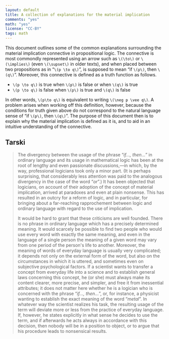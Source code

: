 ```yaml
---
layout: default
title: A collection of explanations for the material implication
comments: "yes"
math: "yes"
license: "CC-BY"
tags: math
---
```


This document outlines some of the common explanations surrounding the
material implication connective in propositional logic.  The connective
is most commondly represented using an arrow such as `\(\to\)` or
`\(\implies\)` (even `\(\supset\)` in older texts), and when placed
between two propositions as in “`\(p \to q\)`”, is supposed to mean “if `\(p\)`, then `\(q\)`”. Moreover, this connective is defined as a truth function as follows.

- `\(p \to q\)` is true when `\(p\)` is false or when `\(q\)` is true
- `\(p \to q\)` is false when `\(p\)` is true and `\(q\)` is false

In other words, `\(p\to q\)` is equivalent to writing `\(\neg p \vee q\)`.
A problem arises when working off this definition, however, because the
conditions for truth given above do not correspond to the natural
language sense of “if `\(p\)`, then `\(q\)`”. The purpose of this
document then is to explain why the material implication is defined as
it is, and to aid in an intuitive understanding of the connective.

## Tarski

> The divergency between the usage of the phrase “*if…, then…*” in
> ordinary language and its usage in mathematical logic has been at the
> root of lengthy and even passionate discussions,—in which, by the way,
> professional logicians took only a minor part. (It is perhaps
> surprising, that considerably less attention was paid to the analogous
> divergency in the case of the word “*or*”.) It has been objected that
> logicians, on account of their adoption of the concept of material
> implication, arrived at paradoxes and even at plain nonsense. This has
> resulted in an outcry for a reform of logic, and in particular, for
> bringing about a far-reaching rapprochement between logic and ordinary
> language with regard to the use of implication.
> 
> It would be hard to grant that these criticisms are well founded.
> There is no phrase in ordinary language which has a precisely determined
> meaning. It would scarcely be possible to find two people who would use
> every word with exactly the same meaning, and even in the language of a
> single person the meaning of a given word may vary from one period of
> the person's life to another. Moreover, the meaning of words of everyday
> language is usually very complicated; it depends not only on the
> external form of the word, but also on the circumstances in which it is
> uttered, and sometimes even on subjective psychological factors. If a
> scientist wants to transfer a concept from everyday life into a science
> and to establish general laws concerning this concept, he (or she) must
> always make its content clearer, more precise, and simpler, and free it
> from inessential attributes; it does not matter here whether he is a
> logician who is concerned with the phrase “*if…, then…*”, or, for
> instance, a physicist wanting to establish the exact meaning of the word
> “*metal*”. In whatever way the scientist realizes his task, the resulting
> usage of the term will deviate more or less from the practice of
> everyday language. If, however, he states explicitly in what sense he
> decides to use the term, and if afterwards he acts always in accordance
> with this decision, then nobody will be in a position to object, or to
> argue that his procedure leads to nonsensical results.
